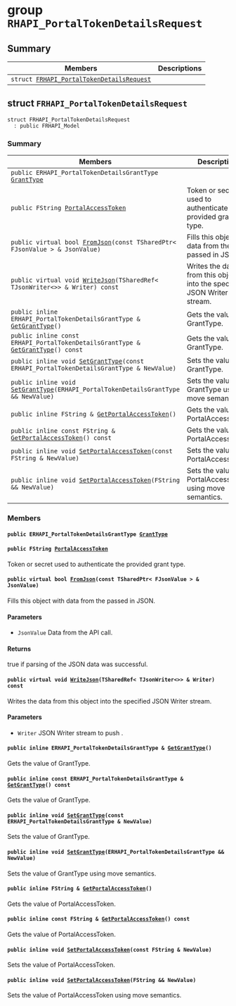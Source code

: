 # group `RHAPI_PortalTokenDetailsRequest` <a id="group__RHAPI__PortalTokenDetailsRequest"></a>

## Summary

 Members                        | Descriptions                                
--------------------------------|---------------------------------------------
`struct `[`FRHAPI_PortalTokenDetailsRequest`](#structFRHAPI__PortalTokenDetailsRequest) | 

## struct `FRHAPI_PortalTokenDetailsRequest` <a id="structFRHAPI__PortalTokenDetailsRequest"></a>

```
struct FRHAPI_PortalTokenDetailsRequest
  : public FRHAPI_Model
```

### Summary

 Members                        | Descriptions                                
--------------------------------|---------------------------------------------
`public ERHAPI_PortalTokenDetailsGrantType `[`GrantType`](#structFRHAPI__PortalTokenDetailsRequest_1a548d6c8ee9cc94951d52dad3126cf369) | 
`public FString `[`PortalAccessToken`](#structFRHAPI__PortalTokenDetailsRequest_1a5f955bb90686ea2875c2fe02ea524a98) | Token or secret used to authenticate the provided grant type.
`public virtual bool `[`FromJson`](#structFRHAPI__PortalTokenDetailsRequest_1a19d4549a8b5e8247a9211a483b8b82da)`(const TSharedPtr< FJsonValue > & JsonValue)` | Fills this object with data from the passed in JSON.
`public virtual void `[`WriteJson`](#structFRHAPI__PortalTokenDetailsRequest_1ad1841db328a8a8552de393b9bc730b52)`(TSharedRef< TJsonWriter<>> & Writer) const` | Writes the data from this object into the specified JSON Writer stream.
`public inline ERHAPI_PortalTokenDetailsGrantType & `[`GetGrantType`](#structFRHAPI__PortalTokenDetailsRequest_1a6ad035d7838790f6fbb5f880bb0bfee7)`()` | Gets the value of GrantType.
`public inline const ERHAPI_PortalTokenDetailsGrantType & `[`GetGrantType`](#structFRHAPI__PortalTokenDetailsRequest_1a97be8803a8e6d79aa4879a1b10cf900e)`() const` | Gets the value of GrantType.
`public inline void `[`SetGrantType`](#structFRHAPI__PortalTokenDetailsRequest_1a6a742769dc62a4b77c63fc4dcb8d6ece)`(const ERHAPI_PortalTokenDetailsGrantType & NewValue)` | Sets the value of GrantType.
`public inline void `[`SetGrantType`](#structFRHAPI__PortalTokenDetailsRequest_1a026dca8a423de9cb90d5f9ed7652d238)`(ERHAPI_PortalTokenDetailsGrantType && NewValue)` | Sets the value of GrantType using move semantics.
`public inline FString & `[`GetPortalAccessToken`](#structFRHAPI__PortalTokenDetailsRequest_1a7bcd5829f00a691f006b54bd37074dd9)`()` | Gets the value of PortalAccessToken.
`public inline const FString & `[`GetPortalAccessToken`](#structFRHAPI__PortalTokenDetailsRequest_1ae1acdc8fd0cc19806a085b2059dd6271)`() const` | Gets the value of PortalAccessToken.
`public inline void `[`SetPortalAccessToken`](#structFRHAPI__PortalTokenDetailsRequest_1a23dddfeacb87b7f85290d6616685bb1c)`(const FString & NewValue)` | Sets the value of PortalAccessToken.
`public inline void `[`SetPortalAccessToken`](#structFRHAPI__PortalTokenDetailsRequest_1a8b736356761517291a986bc56b7f34e3)`(FString && NewValue)` | Sets the value of PortalAccessToken using move semantics.

### Members

#### `public ERHAPI_PortalTokenDetailsGrantType `[`GrantType`](#structFRHAPI__PortalTokenDetailsRequest_1a548d6c8ee9cc94951d52dad3126cf369) <a id="structFRHAPI__PortalTokenDetailsRequest_1a548d6c8ee9cc94951d52dad3126cf369"></a>

#### `public FString `[`PortalAccessToken`](#structFRHAPI__PortalTokenDetailsRequest_1a5f955bb90686ea2875c2fe02ea524a98) <a id="structFRHAPI__PortalTokenDetailsRequest_1a5f955bb90686ea2875c2fe02ea524a98"></a>

Token or secret used to authenticate the provided grant type.

#### `public virtual bool `[`FromJson`](#structFRHAPI__PortalTokenDetailsRequest_1a19d4549a8b5e8247a9211a483b8b82da)`(const TSharedPtr< FJsonValue > & JsonValue)` <a id="structFRHAPI__PortalTokenDetailsRequest_1a19d4549a8b5e8247a9211a483b8b82da"></a>

Fills this object with data from the passed in JSON.

#### Parameters
* `JsonValue` Data from the API call.

#### Returns
true if parsing of the JSON data was successful.

#### `public virtual void `[`WriteJson`](#structFRHAPI__PortalTokenDetailsRequest_1ad1841db328a8a8552de393b9bc730b52)`(TSharedRef< TJsonWriter<>> & Writer) const` <a id="structFRHAPI__PortalTokenDetailsRequest_1ad1841db328a8a8552de393b9bc730b52"></a>

Writes the data from this object into the specified JSON Writer stream.

#### Parameters
* `Writer` JSON Writer stream to push .

#### `public inline ERHAPI_PortalTokenDetailsGrantType & `[`GetGrantType`](#structFRHAPI__PortalTokenDetailsRequest_1a6ad035d7838790f6fbb5f880bb0bfee7)`()` <a id="structFRHAPI__PortalTokenDetailsRequest_1a6ad035d7838790f6fbb5f880bb0bfee7"></a>

Gets the value of GrantType.

#### `public inline const ERHAPI_PortalTokenDetailsGrantType & `[`GetGrantType`](#structFRHAPI__PortalTokenDetailsRequest_1a97be8803a8e6d79aa4879a1b10cf900e)`() const` <a id="structFRHAPI__PortalTokenDetailsRequest_1a97be8803a8e6d79aa4879a1b10cf900e"></a>

Gets the value of GrantType.

#### `public inline void `[`SetGrantType`](#structFRHAPI__PortalTokenDetailsRequest_1a6a742769dc62a4b77c63fc4dcb8d6ece)`(const ERHAPI_PortalTokenDetailsGrantType & NewValue)` <a id="structFRHAPI__PortalTokenDetailsRequest_1a6a742769dc62a4b77c63fc4dcb8d6ece"></a>

Sets the value of GrantType.

#### `public inline void `[`SetGrantType`](#structFRHAPI__PortalTokenDetailsRequest_1a026dca8a423de9cb90d5f9ed7652d238)`(ERHAPI_PortalTokenDetailsGrantType && NewValue)` <a id="structFRHAPI__PortalTokenDetailsRequest_1a026dca8a423de9cb90d5f9ed7652d238"></a>

Sets the value of GrantType using move semantics.

#### `public inline FString & `[`GetPortalAccessToken`](#structFRHAPI__PortalTokenDetailsRequest_1a7bcd5829f00a691f006b54bd37074dd9)`()` <a id="structFRHAPI__PortalTokenDetailsRequest_1a7bcd5829f00a691f006b54bd37074dd9"></a>

Gets the value of PortalAccessToken.

#### `public inline const FString & `[`GetPortalAccessToken`](#structFRHAPI__PortalTokenDetailsRequest_1ae1acdc8fd0cc19806a085b2059dd6271)`() const` <a id="structFRHAPI__PortalTokenDetailsRequest_1ae1acdc8fd0cc19806a085b2059dd6271"></a>

Gets the value of PortalAccessToken.

#### `public inline void `[`SetPortalAccessToken`](#structFRHAPI__PortalTokenDetailsRequest_1a23dddfeacb87b7f85290d6616685bb1c)`(const FString & NewValue)` <a id="structFRHAPI__PortalTokenDetailsRequest_1a23dddfeacb87b7f85290d6616685bb1c"></a>

Sets the value of PortalAccessToken.

#### `public inline void `[`SetPortalAccessToken`](#structFRHAPI__PortalTokenDetailsRequest_1a8b736356761517291a986bc56b7f34e3)`(FString && NewValue)` <a id="structFRHAPI__PortalTokenDetailsRequest_1a8b736356761517291a986bc56b7f34e3"></a>

Sets the value of PortalAccessToken using move semantics.

